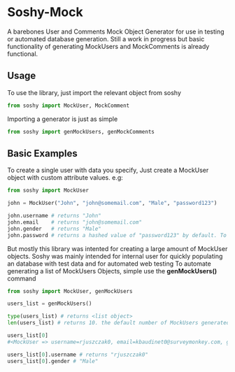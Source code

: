 # Soshy-Mock
A barebones User and Comments Mock Object Generator for use in testing or automated database generation.
Still a work in progress but basic functionality of generating MockUsers and MockComments is already functional.

## Usage

To use the library, just import the relevant object from soshy

```python
from soshy import MockUser, MockComment

```

Importing a generator is just as simple

```python
from soshy import genMockUsers, genMockComments
```

## Basic Examples

To create a single user with data you specify, Just create a MockUser object with custom attribute values. e.g:
```python
from soshy import MockUser

john = MockUser("John", "john@somemail.com", "Male", "password123")

john.username # returns "John"
john.email    # returns "john@somemail.com"
john.gender   # returns "Male"
john.password # returns a hashed value of "password123" by default. To remove this,  add False as the last attribute
```

But mostly this library was intented for creating a large amount of MockUser objects.
Soshy was mainly intended for internal user for quickly populating an database with test data and for automated web testing
To automate generating a list of MockUsers Objects, simple use the **genMockUsers()** command

```python
from soshy import MockUser, genMockUsers

users_list = genMockUsers()

type(users_list) # returns <list object>
len(users_list) # returns 10. the default number of MockUsers generated is 10

users_list[0] 
#<MockUser => username=rjuszczak0, email=kbaudinet0@surveymonkey.com, gender=Male,     password=803dc4a1c83e747a7dbfbccbf8d26b11ec7f7c598070e49d543e8190b866091b816ebfa261ef5082c0bfbc142441b16b2b0ce14131ece77718c4db2a282293ac >

users_list[0].username # returns "rjuszczak0"
users_list[0].gender # "Male"
```





